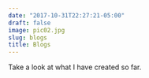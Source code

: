 ```yaml
---
date: "2017-10-31T22:27:21-05:00"
draft: false
image: pic02.jpg
slug: blogs
title: Blogs
---
```


Take a look at what I have created so far.